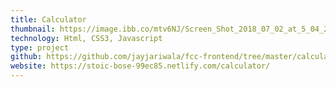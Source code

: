 ```yaml
---
title: Calculator
thumbnail: https://image.ibb.co/mtv6NJ/Screen_Shot_2018_07_02_at_5_04_24_PM.png
technology: Html, CSS3, Javascript
type: project
github: https://github.com/jayjariwala/fcc-frontend/tree/master/calculator
website: https://stoic-bose-99ec85.netlify.com/calculator/
---
```

